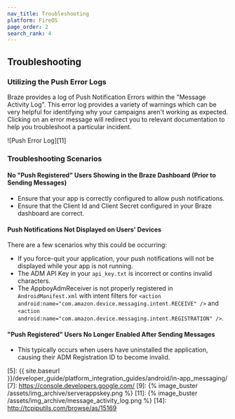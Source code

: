 ```yaml
---
nav_title: Troubleshooting
platform: FireOS
page_order: 2
search_rank: 4
---
```

## Troubleshooting

### Utilizing the Push Error Logs

Braze provides a log of Push Notification Errors within the "Message Activity Log". This error log provides a variety of warnings which can be very helpful for identifying why your campaigns aren't working as expected.  Clicking on an error message will redirect you to relevant documentation to help you troubleshoot a particular incident.

![Push Error Log][11]

### Troubleshooting Scenarios

#### No "Push Registered" Users Showing in the Braze Dashboard (Prior to Sending Messages)
  - Ensure that your app is correctly configured to allow push notifications.
  - Ensure that the Client Id and Client Secret configured in your Braze dashboard are correct.

#### Push Notifications Not Displayed on Users' Devices
There are a few scenarios why this could be occurring:

  - If you force-quit your application, your push notifications will not be displayed while your app is not running.
  - The ADM API Key in your `api_key.txt` is incorrect or contins invalid characters.
  - The AppboyAdmReceiver is not properly registered in `AndroidManifest.xml` with intent filters for `<action android:name="com.amazon.device.messaging.intent.RECEIVE" />` and `<action android:name="com.amazon.device.messaging.intent.REGISTRATION" />`.

#### "Push Registered" Users No Longer Enabled After Sending Messages

  - This typically occurs when users have uninstalled the application, causing their ADM Registration ID to become invalid.

[5]: {{ site.baseurl }}/developer_guide/platform_integration_guides/android/in-app_messaging/
[7]: https://console.developers.google.com/
[9]: {% image_buster /assets/img_archive/serverappskey.png %}
[11]: {% image_buster /assets/img_archive/message_activity_log.png %}
[14]: http://tcpiputils.com/browse/as/15169
